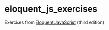 # eloquent_js_exercises

Exercises from [Eloquent JavaScript](http://eloquentjavascript.net/) (third edition)
